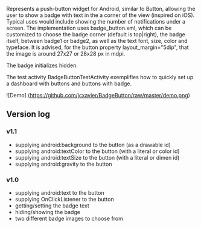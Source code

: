 Represents a push-button widget for Android, similar to Button, allowing the user to show a badge with text in the a corner of the view (inspired on iOS).
Typical uses would include showing the number of notifications under a screen.
The implementation uses badge_button.xml, which can be customized to choose the badge corner (default is top|right),
the badge itself, between badge1 or badge2, as well as the text font, size, color and typeface.
It is advised, for the button property layout_margin="5dip", that the image is around 27x27 or 28x28 px in mdpi.

The badge initializes hidden.

The test activity BadgeButtonTestActivity exemplifies how to quickly set up a dashboard with buttons and buttons with badge.


![Demo] (https://github.com/jcxavier/BadgeButton/raw/master/demo.png)


## Version log
### v1.1
* supplying android:background to the button (as a drawable id)
* supplying android:textColor to the button (with a literal or color id)
* supplying android:textSize to the button (with a literal or dimen id)
* supplying android:gravity to the button

### v1.0
* supplying android:text to the button
* supplying OnClickListener to the button
* getting/setting the badge text
* hiding/showing the badge
* two different badge images to choose from